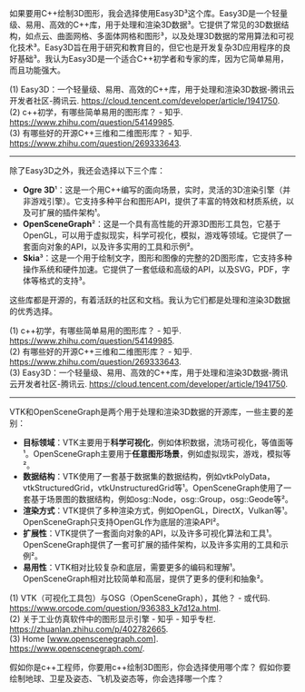 如果要用C++绘制3D图形，我会选择使用Easy3D³这个库。Easy3D是一个轻量级、易用、高效的C++库，用于处理和渲染3D数据³。它提供了常见的3D数据结构，如点云、曲面网格、多面体网格和图形³，以及处理3D数据的常用算法和可视化技术³。Easy3D旨在用于研究和教育目的，但它也是开发复杂3D应用程序的良好基础³。我认为Easy3D是一个适合C++初学者和专家的库，因为它简单易用，而且功能强大。


(1) Easy3D：一个轻量级、易用、高效的C++库，用于处理和渲染3D数据-腾讯云开发者社区-腾讯云. https://cloud.tencent.com/developer/article/1941750.  
(2) c++初学，有哪些简单易用的图形库？ - 知乎. https://www.zhihu.com/question/54149985.  
(3) 有哪些好的开源C++三维和二维图形库？ - 知乎. https://www.zhihu.com/question/269333643.

---

除了Easy3D之外，我还会选择以下三个库：

- **Ogre 3D**¹：这是一个用C++编写的面向场景，实时，灵活的3D渲染引擎（并非游戏引擎）。它支持多种平台和图形API，提供了丰富的特效和材质系统，以及可扩展的插件架构¹。
- **OpenSceneGraph**²：这是一个具有高性能的开源3D图形工具包，它基于OpenGL，可以用于虚拟现实，科学可视化，模拟，游戏等领域。它提供了一套面向对象的API，以及许多实用的工具和示例²。
- **Skia**³：这是一个用于绘制文字，图形和图像的完整的2D图形库，它支持多种操作系统和硬件加速。它提供了一套低级和高级的API，以及SVG，PDF，字体等格式的支持³。

这些库都是开源的，有着活跃的社区和文档。我认为它们都是处理和渲染3D数据的优秀选择。

(1) c++初学，有哪些简单易用的图形库？ - 知乎. https://www.zhihu.com/question/54149985.  
(2) 有哪些好的开源C++三维和二维图形库？ - 知乎. https://www.zhihu.com/question/269333643.  
(3) Easy3D：一个轻量级、易用、高效的C++库，用于处理和渲染3D数据-腾讯云开发者社区-腾讯云. https://cloud.tencent.com/developer/article/1941750.

---

VTK和OpenSceneGraph是两个用于处理和渲染3D数据的开源库，一些主要的差别：

- **目标领域**：VTK主要用于**科学可视化**，例如体积数据，流场可视化，等值面等¹。OpenSceneGraph主要用于**任意图形场景**，例如虚拟现实，游戏，模拟等²。
- **数据结构**：VTK使用了一套基于数据集的数据结构，例如vtkPolyData，vtkStructuredGrid，vtkUnstructuredGrid等¹。OpenSceneGraph使用了一套基于场景图的数据结构，例如osg::Node，osg::Group，osg::Geode等²。
- **渲染方式**：VTK提供了多种渲染方式，例如OpenGL，DirectX，Vulkan等¹。OpenSceneGraph只支持OpenGL作为底层的渲染API²。
- **扩展性**：VTK提供了一套面向对象的API，以及许多可视化算法和工具¹。OpenSceneGraph提供了一套可扩展的插件架构，以及许多实用的工具和示例²。
- **易用性**：VTK相对比较复杂和底层，需要更多的编码和理解¹。OpenSceneGraph相对比较简单和高层，提供了更多的便利和抽象²。


(1) VTK（可视化工具包）与OSG（OpenSceneGraph），其他？ - 或代码. https://www.orcode.com/question/936383_k7d12a.html.  
(2) 关于工业仿真软件中的图形显示引擎 - 知乎 - 知乎专栏. https://zhuanlan.zhihu.com/p/402782665.  
(3) Home [www.openscenegraph.com]. https://www.openscenegraph.com/.


假如你是c++工程师，你要用c++绘制3D图形，你会选择使用哪个库？
假如你要绘制地球、卫星及姿态、飞机及姿态等，你会选择哪一个库？